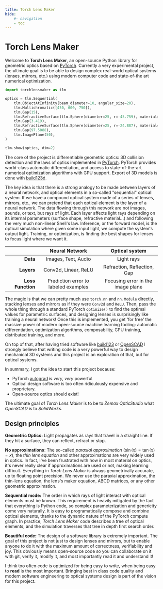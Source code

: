 ```yaml
---
title: Torch Lens Maker
hide:
    #- navigation
    - toc
---
```


<style>
div.md-content {
  max-width: 860px;
  /* margin: 0 auto; */

}
</style>

<script type="module">
const module = await import("/tlmviewer.js");
const tlmviewer = module.tlmviewer;

window.addEventListener("load", (event) => {
  tlmviewer.loadAll();
});
</script>

<div id="logo-title">
<h1>Torch Lens Maker</h1>
</div>

Welcome to **Torch Lens Maker**, an open-source Python library for geometric
optics based on [PyTorch](https://pytorch.org/). Currently a very experimental
project, the ultimate goal is to be able to design complex real-world optical
systems (lenses, mirrors, etc.) using modern computer code and state-of-the art
numerical optimization.

```python
import torchlensmaker as tlm

optics = tlm.Sequential(
    tlm.ObjectAtInfinity(beam_diameter=10, angular_size=20),
    tlm.Multichromatic([450, 600, 750]),
    tlm.Gap(15),
    tlm.RefractiveSurface(tlm.Sphere(diameter=25, r=-45.759), material="BK7"),
    tlm.Gap(3.419),
    tlm.RefractiveSurface(tlm.Sphere(diameter=25, r=-24.887), material="air"),
    tlm.Gap(97.5088),
    tlm.ImagePlane(50),
)

tlm.show(optics, dim=2)
```

<div class="tlmviewer" data-url="/examples/landscape.json"></div>

The core of the project is differentiable geometric optics: 3D collision
detection and the laws of optics implemented in [PyTorch](https://pytorch.org/).
PyTorch provides world-class automatic differentiation, and access to
state-of-the-art numerical optimization algorithms with GPU support. Export of
3D models is done with [build123d](https://build123d.readthedocs.io/en/latest/).

The key idea is that there is a strong analogy to be made between layers of a
neural network, and optical elements in a so-called "sequential" optical system.
If we have a compound optical system made of a series of lenses, mirrors, etc.,
we can pretend that each optical element is the layer of a neural network. The
data flowing through this network are not images, sounds, or text, but rays of
light. Each layer affects light rays depending on its internal parameters
(surface shape, refractive material...) and following the very much non-linear
Snell's law. Inference, or the forward model, is the optical simulation where
given some input light, we compute the system's output light. Training, or
optimization, is finding the best shapes for lenses to focus light where we want
it.

<div class="center-table" markdown>

|                   |          **Neural Network**          |        **Optical system**         |
| ----------------: | :----------------------------------: | :-------------------------------: |
|          **Data** |         Images, Text, Audio          |            Light rays             |
|        **Layers** |         Conv2d, Linear, ReLU         |    Refraction, Reflection, Gap    |
| **Loss Function** | Prediction error to labeled examples | Focusing error in the image plane |

</div>

The magic is that we can pretty much use `torch.nn` and `nn.Module` directly,
stacking lenses and mirrors as if they were `Conv2d` and `ReLU`. Then, pass the
whole thing through a standard PyTorch `optimize()` to find the optimal values
for parametric surfaces, and designing lenses is surprisingly like training a
neural network! Once this is implemented, you get 'for free' the massive power
of modern open-source machine learning tooling: automatic differentiation,
optimization algorithms, composability, GPU training, distributed training, and
more.

On top of that, after having tried software like
[build123](https://build123d.readthedocs.io/en/latest/) or
[OpenSCAD](https://openscad.org/) I strongly believe that writing code is a very
powerful way to design mechanical 3D systems and this project is an exploration
of that, but for optical systems.

In summary, I got the idea to start this project because:

* PyTorch [autograd](https://pytorch.org/docs/stable/autograd.html) is *very, very* powerful.
* Optical design software is too often ridiculously expensive and proprietary.
* Open-source optics should exist!

The ultimate goal of _Torch Lens Maker_ is to be to _Zemax OpticStudio_ what _OpenSCAD_ is to _SolidWorks_.

## Design principles

**Geometric Optics:**
Light propagates as rays that travel in a straight line.
If they hit a surface, they can reflect, refract or stop.

<!-- **Rotational Symmetry:** The real-world 3D system being modeled must be
symmetric around the principal optical axis. This allows the simulation to
happen in 2D but generalize correctly to 3D. Rays that lie in a plane that does
not contain the principal axis (sometimes called *skew ray*s) are ignored.

Note that I personally still don't fully understand [how ray diagrams generalize
to
3D](https://physics.stackexchange.com/questions/836037/in-optics-how-do-2d-ray-diagrams-generalize-to-3d).
If you are really good at optics and are reading this, please consider posting
an answer there!

(By the way full 3D differentiable optics [has been done
before](https://github.com/vccimaging/DiffOptics), and that paper has been a
strong inspiration for this project, so huge thank you to the authors for
publishing that work. In particular, differentiable collision detection with
Newton's method used in torchlensmaker comes from there.) -->

**No approximations:** The so-called _paraxial approximation_ ($\sin(x) =
\tan(x) = x$), the _thin lens equation_ and other approximations are very widely
used in optics. In fact, I've been frustrated with how in most material on
optics, it's never really clear if approximations are used or not, making
learning difficult. Everything in _Torch Lens Maker_ is always geometrically
accurate, up to floating point precision. We never use the paraxial
approximation, the thin-lens equation, the lens's maker equation, ABCD matrices,
or any other geometric approximation.

**Sequential mode:** The order in which rays of light interact with optical
elements must be known. This requirement is heavily mitigated by the fact that
everything is Python code, so complex parameterization and genericity come very
naturally. It is easy to programatically compose and combine optical elements, thanks to
the dynamic nature of the PyTorch compute graph. In practice, _Torch Lens Maker_
code describes a tree of optical elements, and the simulation traverses that
tree in depth first search order.

**Beautiful code:** The design of a software library is extremely important. The
goal of this project is not just to design lenses and mirrors, but to enable
anyone to do it with the maximum amount of correctness, verifiability and joy.
This obviously means open-source code so you can collaborate on it with git,
verify it, modify it, and most importantly read it and understand it!

I think too often code is optimized for being easy to write, when being easy to
**read** is the most important. Bringing best in class code quality and modern
software engineering to optical systems design is part of the vision for this
project.
